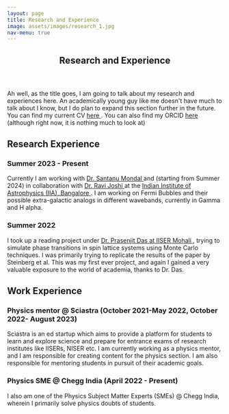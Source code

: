 ```yaml
---
layout: page
title: Research and Experience
image: assets/images/research_1.jpg
nav-menu: true
---
```


<!-- Main -->
<div id="main" class="alt">

<!-- One -->
<section id="one">
	<div class="inner">
		<header class="major">
			<h1>Research and Experience</h1>
		</header>

<!-- Content -->
<p>Ah well, as the title goes, I am going to talk about my research and experiences here. An academically young guy like me doesn't have much to talk about I know, but I do plan to expand this section further in the future. You can find my current CV <a href="https://drive.google.com/file/d/1GSLhn476QdRaRGjjKtxBaucGGkMRotpD/view?usp=share_link"> here </a>. You can also find my ORCID <a href="https://orcid.org/0000-0003-2694-8054"> here </a> (although right now, it is nothing much to look at)</p>
<h2 id="content">Research Experience</h2>
<div class="row">
	<div class="6u 12u$(small)">
		<h3>Summer 2023 - Present </h3>
		<p>Currently I am working with <a href = "https://www.iiap.res.in/people/profile/academic/santanu-mondal/"> Dr. Santanu Mondal </a> and (starting from Summer 2024) in collaboration with <a href = "https://www.iiap.res.in/people/profile/academic/ravi-joshi/"> Dr. Ravi Joshi </a> at the <a href = "https://www.iiap.res.in/"> Indian Institute of Astrophysics (IIA), Bangalore </a>. I am working on Fermi Bubbles and their possible extra-galactic analogs in different wavebands, currently in Gamma and H alpha.</p>
	</div>
	<div class="6u$ 12u$(small)">
		<h3>Summer 2022</h3>
		<p>I took up a reading project under <a href = "https://web.iisermohali.ac.in/dept/physics/Prasenjit_Das.html"> Dr. Prasenjit Das at <a href = "https://www.iisermohali.ac.in/"> IISER Mohali </a>, trying to simulate phase transitions in spin lattice systems using Monte Carlo techniques. I was primarily trying to replicate the results of the paper by Steinberg et al. This was my first ever project, and again I gained a very valuable exposure to the world of academia, thanks to Dr. Das.</p>
	</div>
</div>
<h2 id="content">Work Experience</h2>
<div class="row">
	<div class="6u 12u$(medium)">
		<h3>Physics mentor @ Sciastra (October 2021-May 2022, October 2022- August 2023)</h3>
		<p>Sciastra is an ed startup which aims to provide a platform for students to learn and explore science and prepare for entrance exams of research institutes like IISERs, NISER etc. I am currently working as a physics mentor, and I am responsible for creating content for the physics section. I am also responsible for mentoring students in pursuit of their academic goals.</p>
	</div>
	<div class="6u$ 12u$(medium)">
		<h3>Physics SME @ Chegg India (April 2022 - Present)</h3>
		<p>I also am one of the Physics Subject Matter Experts (SMEs) @ Chegg India, wherein I primarily solve physics doubts of students.</p>
	</div>
</div>





